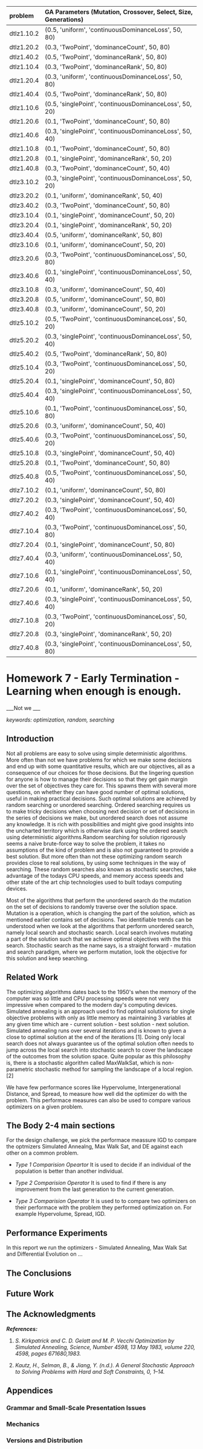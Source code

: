 | problem    | GA Parameters (Mutation, Crossover, Select, Size, Generations)   |
|:-----------|:-----------------------------------------------------------------|
| dtlz1.10.2 | (0.5, 'uniform', 'continuousDominanceLoss', 50, 80)              |
| dtlz1.20.2 | (0.3, 'TwoPoint', 'dominanceCount', 50, 80)                      |
| dtlz1.40.2 | (0.5, 'TwoPoint', 'dominanceRank', 50, 80)                       |
| dtlz1.10.4 | (0.3, 'TwoPoint', 'dominanceRank', 50, 80)                       |
| dtlz1.20.4 | (0.3, 'uniform', 'continuousDominanceLoss', 50, 80)              |
| dtlz1.40.4 | (0.5, 'TwoPoint', 'dominanceRank', 50, 80)                       |
| dtlz1.10.6 | (0.5, 'singlePoint', 'continuousDominanceLoss', 50, 20)          |
| dtlz1.20.6 | (0.1, 'TwoPoint', 'dominanceCount', 50, 80)                      |
| dtlz1.40.6 | (0.3, 'singlePoint', 'continuousDominanceLoss', 50, 40)          |
| dtlz1.10.8 | (0.1, 'TwoPoint', 'dominanceCount', 50, 80)                      |
| dtlz1.20.8 | (0.1, 'singlePoint', 'dominanceRank', 50, 20)                    |
| dtlz1.40.8 | (0.3, 'TwoPoint', 'dominanceCount', 50, 40)                      |
| dtlz3.10.2 | (0.3, 'singlePoint', 'continuousDominanceLoss', 50, 20)          |
| dtlz3.20.2 | (0.1, 'uniform', 'dominanceRank', 50, 40)                        |
| dtlz3.40.2 | (0.3, 'TwoPoint', 'dominanceCount', 50, 80)                      |
| dtlz3.10.4 | (0.1, 'singlePoint', 'dominanceCount', 50, 20)                   |
| dtlz3.20.4 | (0.1, 'singlePoint', 'dominanceRank', 50, 20)                    |
| dtlz3.40.4 | (0.5, 'uniform', 'dominanceRank', 50, 80)                        |
| dtlz3.10.6 | (0.1, 'uniform', 'dominanceCount', 50, 20)                       |
| dtlz3.20.6 | (0.3, 'TwoPoint', 'continuousDominanceLoss', 50, 80)             |
| dtlz3.40.6 | (0.1, 'singlePoint', 'continuousDominanceLoss', 50, 40)          |
| dtlz3.10.8 | (0.3, 'uniform', 'dominanceCount', 50, 40)                       |
| dtlz3.20.8 | (0.5, 'uniform', 'dominanceCount', 50, 80)                       |
| dtlz3.40.8 | (0.3, 'uniform', 'dominanceCount', 50, 20)                       |
| dtlz5.10.2 | (0.5, 'TwoPoint', 'continuousDominanceLoss', 50, 20)             |
| dtlz5.20.2 | (0.3, 'singlePoint', 'continuousDominanceLoss', 50, 40)          |
| dtlz5.40.2 | (0.5, 'TwoPoint', 'dominanceRank', 50, 80)                       |
| dtlz5.10.4 | (0.3, 'TwoPoint', 'continuousDominanceLoss', 50, 20)             |
| dtlz5.20.4 | (0.1, 'singlePoint', 'dominanceCount', 50, 80)                   |
| dtlz5.40.4 | (0.3, 'singlePoint', 'continuousDominanceLoss', 50, 40)          |
| dtlz5.10.6 | (0.1, 'TwoPoint', 'continuousDominanceLoss', 50, 80)             |
| dtlz5.20.6 | (0.3, 'uniform', 'dominanceCount', 50, 40)                       |
| dtlz5.40.6 | (0.3, 'TwoPoint', 'continuousDominanceLoss', 50, 20)             |
| dtlz5.10.8 | (0.3, 'singlePoint', 'dominanceCount', 50, 40)                   |
| dtlz5.20.8 | (0.1, 'TwoPoint', 'dominanceCount', 50, 80)                      |
| dtlz5.40.8 | (0.5, 'TwoPoint', 'continuousDominanceLoss', 50, 40)             |
| dtlz7.10.2 | (0.1, 'uniform', 'dominanceCount', 50, 80)                       |
| dtlz7.20.2 | (0.3, 'singlePoint', 'dominanceCount', 50, 40)                   |
| dtlz7.40.2 | (0.3, 'TwoPoint', 'continuousDominanceLoss', 50, 40)             |
| dtlz7.10.4 | (0.3, 'TwoPoint', 'continuousDominanceLoss', 50, 80)             |
| dtlz7.20.4 | (0.1, 'singlePoint', 'dominanceCount', 50, 80)                   |
| dtlz7.40.4 | (0.3, 'uniform', 'continuousDominanceLoss', 50, 40)              |
| dtlz7.10.6 | (0.1, 'singlePoint', 'continuousDominanceLoss', 50, 40)          |
| dtlz7.20.6 | (0.1, 'uniform', 'dominanceRank', 50, 20)                        |
| dtlz7.40.6 | (0.3, 'singlePoint', 'continuousDominanceLoss', 50, 40)          |
| dtlz7.10.8 | (0.3, 'TwoPoint', 'continuousDominanceLoss', 50, 20)             |
| dtlz7.20.8 | (0.3, 'singlePoint', 'dominanceRank', 50, 20)                    |
| dtlz7.40.8 | (0.3, 'singlePoint', 'continuousDominanceLoss', 50, 80)          |

# Homework 7 - Early Termination - Learning when enough is enough.

___Not we ___

_keywords: optimization, random, searching_


## Introduction
Not all problems are easy to solve using simple deterministic algorithms. More often than not we have problems for which we make some decisions and end up with some quantitative results, which are our objectives, all as a consequence of our choices for those decisions. But the lingering question for anyone is how to manage their decisions so that they get gain margin over the set of objectives they care for. This spawns them with several more questions, on whether they can have good number of optimal solutions, useful in making practical decisions. Such optimal solutions are achieved by random searching or unordered searching. Ordered searching requires us to make tricky decisions when choosing next decision or set of decisions in the series of decisions we make, but unordered search does not assume any knowledge. It is rich with possibilities and might give good insights into the uncharted territory which is otherwise dark using the ordered search using deterministic algorithms.Random searching for solution rigorously seems a naive brute-force way to solve the problem, it takes no assumptions of the kind of problem and is also not guaranteed to provide a best solution. But more often than not these optimizing random search provides close to real solutions, by using some techniques in the way of searching. These random searches also known as stochastic searches, take advantage of the todays CPU speeds, and memory access speeds and other state of the art chip technologies used to built todays computing devices.

Most of the algorithms that perform the unordered search do the mutation on the set of decisions to randomly traverse over the solution space. Mutation is a operation, which is changing the part of the solution, which as mentioned earlier contains set of decisions. Two identifiable trends can be understood when we look at the algorithms that perform unordered search, namely local search and stochastic search. Local search involves mutating a part of the solution such that we achieve optimal objectives with the this search. Stochastic search as the name says, is a straight forward - mutation and search paradigm, where we perform mutation, look the objective for this solution and keep searching.



## Related Work
The optimizing algorithms dates back to the 1950's when the memory of the computer was so little and CPU processing speeds were not very impressive when compared to the modern day's computing devices.  Simulated annealing is an approach used to find optimal solutions for single objective problems with only as little memory as maintaining 3 variables at any given time which are - current solution - best solution - next solution. Simulated annealing runs over several iterations and is known to given a close to optimal solution at the end of the iterations [1].
Doing only local search does not always guarantee us of the optimal solution often needs to jump across the local search into stochastic search to cover the landscape of the outcomes from the solution space. Quite popular as this philosophy is, there is a stochastic algorithm called MaxWalkSat, which is non-parametric stochastic method for sampling the landscape of a local region. [2]


We have few performance scores like Hypervolume, Intergenerational Distance, and Spread, to measure how well did the optimizer do with the problem. This performace measures can also be used to compare various optimizers on a given problem.



## The Body 2-4 main sections

For the design challenge, we pick the performace meassure IGD to compare the optmizers Simulated Annealng, Max Walk Sat, and DE against each other on a common problem.


* _Type 1 Comparision Opeartor_ It is used to decide if an individual of the population is better than another individual.

* _Type 2 Comparision Operator_ It is used to find if there is any improvement from the last generation to the current generation.

* _Type 3 Comparision Operator_ It is used to to compare two optimizers on their performace with the problem they performed optimization on. For example Hypervolume, Spread, IGD.

## Performance Experiments
In this report we run the optimizers - Simulated Annealing, Max Walk Sat and Differential Evolution on ...

## The Conclusions

## Future Work

## The Acknowledgments

___References:___

1.  _S. Kirkpatrick and C. D. Gelatt and M. P. Vecchi Optimization by Simulated Annealing, Science, Number 4598, 13 May 1983, volume 220, 4598, pages 671680,1983._

2.  _Kautz, H., Selman, B., & Jiang, Y. (n.d.). A General Stochastic Approach to Solving Problems with Hard and Soft Constraints, 0, 1–14._

## Appendices
### Grammar and Small-Scale Presentation Issues
### Mechanics
### Versions and Distribution

